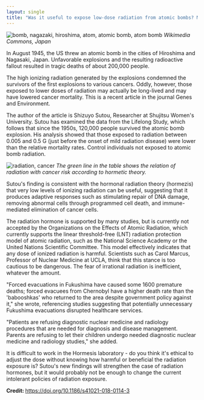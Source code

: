 ```yaml
---
layout: single
title: "Was it useful to expose low-dose radiation from atomic bombs? Most probably"
---
```

![bomb, nagazaki, hiroshima, atom, atomic bomb, atom bomb](https://upload.wikimedia.org/wikipedia/commons/thumb/5/54/Atomic_bombing_of_Japan.jpg/800px-Atomic_bombing_of_Japan.jpg)
*Wikimedia Commons, Japan*

In August 1945, the US threw an atomic bomb in the cities of Hiroshima and Nagasaki, Japan. Unfavorable explosions and the resulting radioactive fallout resulted in tragic deaths of about 200,000 people.

The high ionizing radiation generated by the explosions condemned the survivors of the first explosions to various cancers. Oddly, however, those exposed to lower doses of radiation may actually be long-lived and may have lowered cancer mortality. This is a recent article in the journal Genes and Environment.

The author of the article is Shizuyo Sutou, Researcher at Shujitsu Women's University. Sutou has examined the data from the Lifelong Study, which follows that since the 1950s, 120,000 people survived the atomic bomb explosion. His analysis showed that those exposed to radiation between 0.005 and 0.5 G (just before the onset of mild radiation disease) were lower than the relative mortality rates. Control individuals not exposed to atomic bomb radiation.

![radiation, cancer](http://assets.realclear.com/images/46/468202_5_.gif)
*The green line in the table shows the relation of radiation with cancer risk according to hormetic theory.*

Sutou's finding is consistent with the hormonal radiation theory (hormezis) that very low levels of ionizing radiation can be useful, suggesting that it produces adaptive responses such as stimulating repair of DNA damage, removing abnormal cells through programmed cell death, and immune-mediated elimination of cancer cells.

The radiation hormone is supported by many studies, but is currently not accepted by the Organizations on the Effects of Atomic Radiation, which currently supports the linear threshold-free (LNT) radiation protection model of atomic radiation, such as the National Science Academy or the United Nations Scientific Committee. This model effectively indicates that any dose of ionized radiation is harmful. Scientists such as Carol Marcus, Professor of Nuclear Medicine at UCLA, think that this stance is too cautious to be dangerous. The fear of irrational radiation is inefficient, whatever the amount.

"Forced evacuations in Fukushima have caused some 1600 premature deaths; forced evacuees from Chernobyl have a higher death rate than the 'babooshkas' who returned to the area despite government policy against it," she wrote, referencing studies suggesting that potentially unnecessary Fukushima evacuations disrupted healthcare services.

"Patients are refusing diagnostic nuclear medicine and radiology procedures that are needed for diagnosis and disease management. Parents are refusing to let their children undergo needed diagnostic nuclear medicine and radiology studies," she added.

It is difficult to work in the Hormesis laboratory - do you think it's ethical to adjust the dose without knowing how harmful or beneficial the radiation exposure is? Sutou's new findings will strengthen the case of radiation hormones, but it would probably not be enough to change the current intolerant policies of radiation exposure.

<p class="notice--info"><strong>Credit: </strong><a href="https://doi.org/10.1186/s41021-018-0114-3">https://doi.org/10.1186/s41021-018-0114-3</a></p>
